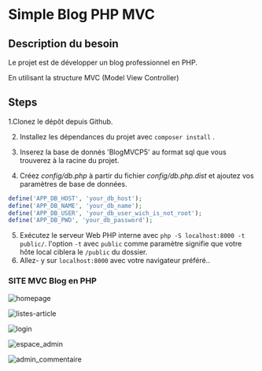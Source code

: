 # Simple Blog PHP MVC

## Description du besoin

Le projet est de développer un blog professionnel en PHP. 

En utilisant la structure MVC (Model View Controller)


## Steps

1.Clonez le dépôt depuis Github.

2. Installez les dépendances du projet avec   `composer install` .

3. Inserez la base de donnés 'BlogMVCP5' au format sql que vous trouverez à la racine du projet. 
   
4. Créez *config/db.php* à partir du fichier *config/db.php.dist* et ajoutez vos paramètres de base de données. 
```php
define('APP_DB_HOST', 'your_db_host');
define('APP_DB_NAME', 'your_db_name');
define('APP_DB_USER', 'your_db_user_wich_is_not_root');
define('APP_DB_PWD', 'your_db_password');
```

5. Exécutez le serveur Web PHP interne avec  `php -S localhost:8000 -t public/`. l'option `-t` avec `public` comme paramètre signifie que votre hôte local ciblera le `/public` du dossier.
6. Allez- y sur  `localhost:8000` avec votre navigateur préféré..





### SITE MVC Blog en PHP

![homepage](https://user-images.githubusercontent.com/52566974/124477841-c8501a80-dda4-11eb-893e-93b0b956542a.png)

![listes-article](https://user-images.githubusercontent.com/52566974/124476558-43b0cc80-dda3-11eb-87f1-b990b5d11cca.png)

![login](https://user-images.githubusercontent.com/52566974/124477174-000a9280-dda4-11eb-9705-f75839a5ca5b.png)

![espace_admin](https://user-images.githubusercontent.com/52566974/124478664-b8850600-dda5-11eb-8407-778a4a223271.png)

![admin_commentaire](https://user-images.githubusercontent.com/52566974/124483513-b7a2a300-ddaa-11eb-9b17-cf510e82344e.png)














